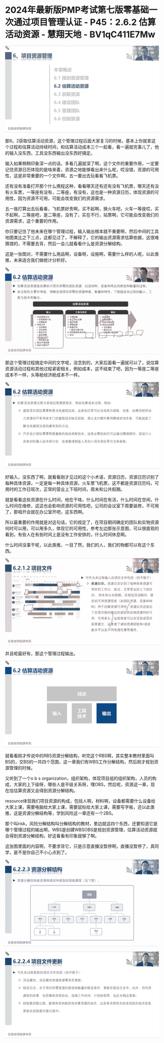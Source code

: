 # 2024年最新版PMP考试第七版零基础一次通过项目管理认证 - P45：2.6.2 估算活动资源 - 慧翔天地 - BV1qC411E7Mw

![](img/c22bb332a40da65f36ddbb7624586ce1_0.png)

那6。2获取估算活动资源，这个管理过程后面大家复习的时候，基本上你就拿这个过程和估算活动持续时间，和估算活动成本三个一起看，看一遍就完事儿了，他的输入没东西，工具没东西输出没东西好搞定。

输入如果稍稍印象深一点的话，多看几遍就深了啊，这个文件的重要作用，一定要记住资源日历体现的是啥来着，资源之地能够看出来什么呢，哎没错，资源的可用性，这是非常重要的一个文件啊，五一要出去玩看看飞机票。

还有没有准备打开那个什么携程这种，看看哪天还有还有没有飞机票，哪天还有没有火车票，一等座有没有，二等座，有没有，这也是一种资源日历，体现资源的可用性，因为资源不可用，可能会改变我们的资源需求。

五一我打算出去玩看看，飞机票好贵啊，买不起啊，换火车吧，火车一等座哎，买不起啊，二等座吧，是二等座，没有了，实在不行，站票啊，它可能会改变我们的资源需求，这个重要的作用。

你只要记住了他未来在哪个管理过程，输入输出根本就不重要啊，然后中间的工具地图类比之下三点，这都见过了，不解释了，它的输出资源需求估算依据，这很难猜错的，不需要去背，然后一会儿就看看什么是资源分解结构。

这是一张图对，不需要什么用品啊，设备呀，设施啊，需要什么样的人呢，以此类推，未来适合我们做统计分析好。



![](img/c22bb332a40da65f36ddbb7624586ce1_2.png)

那这个管理过程搞定中间的文字呢，没念到的，大家后面看一遍就可以了，说估算资源活动过程和其他过程紧密相关，例如成本，这不结束了吧，因为一等座二等座成本不一样，头等舱经济舱成本不一样。



![](img/c22bb332a40da65f36ddbb7624586ce1_4.png)

好输入，没东西了啊，就看看刚才见过的这个小术语，资源日历，资源日历识别了每种具体资源，一定是每一种具体资源，火车票飞机票，这不都是资源日历吗，可用时的工作日班次，正常的营业上下班时间，周末和公共假期。

就是看看这些资源在什么时间，他在干啥，什么时间在有活，什么时间在空闲，什么时间在维修，这这也会影响资源的可用性吧，公司的会议室下周要装修，不可用了，那咱开会就在办公室开吧，这东西啊。

所以最重要的作用就是对这句话，它的规定了，在项目期间确定的团队和实物资源何时可以用，可以用多久，体现它的可用性，参考左边那张示意图，可以很直观的看到，有些人在有些时间上是没有工作安排的，什么时间休息啊。

什么时间没事干呢，以此类推，一目了然，我们的人，我们的物都可以有这个东西。

![](img/c22bb332a40da65f36ddbb7624586ce1_6.png)

并且呢最好有，那这个管理过程输出。

![](img/c22bb332a40da65f36ddbb7624586ce1_8.png)

就看看刚才传说中的RBS资源分解结构，听完这个RBS啊，其实整本教材里面叫BS的，交BS的一共四个范围，这一章我们有WBS工作分解结构，然后刚才规划资源管理的时候。

又听到了一个o b s organization，组织架构，体现项目组的组织架构，人员的构成，大家的上下级呀，哪些人是平级关系呀，嘿OBS，然后呢，资源这一章，现在估估算资源又会得到资源分解结构。

resource体现我们项目资源的构成，包括人啊，材料啊，设备都需要什么设备给大家上课，需要电脑给大家上课，需要鼠标给大家上课，需要写字板，还以此类推，这是资源分解结构等，学到风险这一章还有一个2BS。

那个叫risk，风险分解结构叫分解结构的教材，里边就这四个东西，还要知道它是哪个管理过程的输出啊，WBS是创建WBSOBS是规划资源管理，估算活动资源就会得到资源分解结构，好这看看有印象就够了啊。

这张图里面的内容啊，不要求背它，只是示意直播没暂停啊，直播没暂停了，真同学，是不是你自己不小心点到了。



![](img/c22bb332a40da65f36ddbb7624586ce1_10.png)

![](img/c22bb332a40da65f36ddbb7624586ce1_11.png)